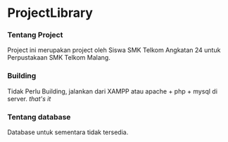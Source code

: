 # ProjectLibrary

### Tentang Project
Project ini merupakan project oleh Siswa SMK Telkom Angkatan 24 untuk Perpustakaan SMK Telkom Malang.

### Building
Tidak Perlu Building, jalankan dari XAMPP atau apache + php + mysql di server. *that's it*

### Tentang database
Database untuk sementara tidak tersedia. 
